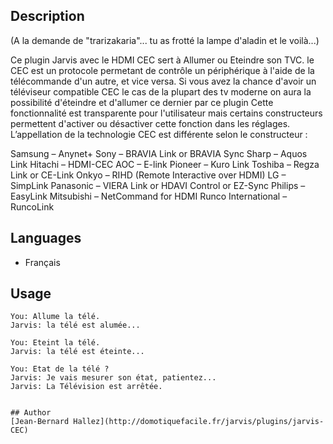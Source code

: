 <!---
IMPORTANT
=========
This README.md is displayed in the WebStore as well as within Jarvis app
Please do not change the structure of this file
Fill-in Description, Usage & Author sections
Make sure to rename the [en] folder into the language code your plugin is written in (ex: fr, es, de, it...)
For multi-language plugin:
- clone the language directory and translate commands/functions.sh
- optionally write the Description / Usage sections in several languages
-->
## Description
(A la demande de "trarizakaria"... tu as frotté la lampe d'aladin et le voilà...)

Ce plugin Jarvis avec le HDMI CEC sert à Allumer ou Eteindre son TVC.
le CEC est un protocole permetant de contrôle un périphérique à l'aide de la télécommande d'un autre, et vice versa. 
Si vous avez la chance d'avoir un téléviseur compatible CEC le cas de la plupart des tv moderne on aura la possibilité d'éteindre et d'allumer ce dernier par ce plugin 
Cette fonctionnalité est transparente pour l'utilisateur mais certains constructeurs permettent d'activer ou désactiver cette fonction dans les réglages. 
L’appellation de la technologie CEC est différente selon le constructeur :

Samsung – Anynet+
Sony – BRAVIA Link or BRAVIA Sync
Sharp – Aquos Link
Hitachi – HDMI-CEC
AOC – E-link
Pioneer – Kuro Link
Toshiba – Regza Link or CE-Link
Onkyo – RIHD (Remote Interactive over HDMI)
LG – SimpLink
Panasonic – VIERA Link or HDAVI Control or EZ-Sync
Philips – EasyLink
Mitsubishi – NetCommand for HDMI
Runco International – RuncoLink

## Languages

* Français


## Usage

```
You: Allume la télé.
Jarvis: la télé est alumée...

You: Eteint la télé.
Jarvis: la télé est éteinte...

You: Etat de la télé ? 
Jarvis: Je vais mesurer son état, patientez...
Jarvis: La Télévision est arrêtée.


## Author
[Jean-Bernard Hallez](http://domotiquefacile.fr/jarvis/plugins/jarvis-CEC)

